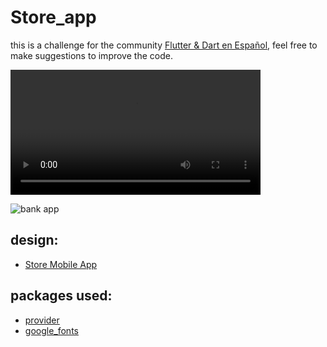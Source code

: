 # Store_app

this is a challenge for the community [Flutter & Dart en Español](https://www.facebook.com/groups/flutter.dart.spanish),
feel free to make suggestions to improve the code.

<video width="400" autoplay>
  <source src="mov_bbb.mp4" type="video/mp4">
  <source src="mov_bbb.ogg" type="video/ogg">
  Your browser does not support HTML video.
</video>

![bank app](https://user-images.githubusercontent.com/77682546/148671857-f0530fed-1726-41c0-ae86-ba8db303a1c0.gif)



## design:
- [Store Mobile App](https://fb.watch/aop2ba2V26/)

## packages used:
- [provider](https://pub.dev/packages/provider)
- [google_fonts](https://pub.dev/packages/google_fonts)
